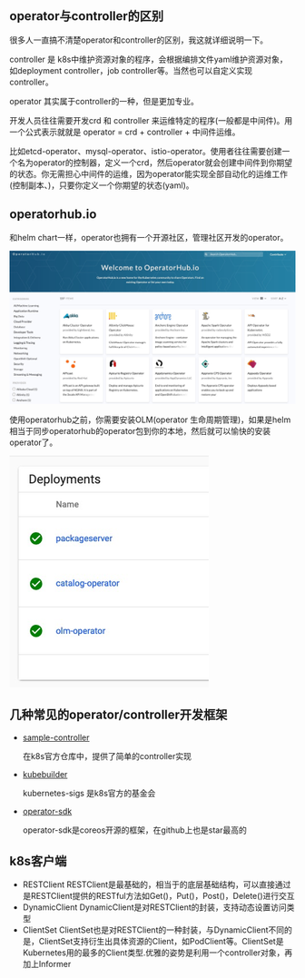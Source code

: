 



## operator与controller的区别

很多人一直搞不清楚operator和controller的区别，我这就详细说明一下。



controller 是 k8s中维护资源对象的程序，会根据编排文件yaml维护资源对象， 如deployment controller，job controller等。当然也可以自定义实现controller。



operator 其实属于controller的一种，但是更加专业。

开发人员往往需要开发crd 和 controller 来运维特定的程序(一般都是中间件)。用一个公式表示就就是 operator = crd + controller + 中间件运维。

比如etcd-operator、mysql-operator、istio-operator。使用者往往需要创建一个名为operator的控制器，定义一个crd，然后operator就会创建中间件到你期望的状态。你无需担心中间件的运维，因为operator能实现全部自动化的运维工作(控制副本、)，只要你定义一个你期望的状态(yaml)。



## operatorhub.io

和helm chart一样，operator也拥有一个开源社区，管理社区开发的operator。

![image-20200624100619497](.assets/image-20200624100619497.png)



使用operatorhub之前，你需要安装OLM(operator 生命周期管理)，如果是helm相当于同步operatorhub的operator包到你的本地，然后就可以愉快的安装operator了。

![image-20200624101244719](.assets/image-20200624101244719.png)

## 几种常见的operator/controller开发框架



- [sample-controller](https://github.com/kubernetes/sample-controller)

  在k8s官方仓库中，提供了简单的controller实现

- [kubebuilder](https://github.com/kubernetes-sigs/kubebuilder)

  kubernetes-sigs 是k8s官方的基金会

- [operator-sdk](https://github.com/operator-framework/operator-sdk)

  operator-sdk是coreos开源的框架，在github上也是star最高的



## k8s客户端

- RESTClient
RESTClient是最基础的，相当于的底层基础结构，可以直接通过 是RESTClient提供的RESTful方法如Get()，Put()，Post()，Delete()进行交互
- DynamicClient
DynamicClient是对RESTClient的封装，支持动态设置访问类型
- ClientSet
    ClientSet也是对RESTClient的一种封装，与DynamicClient不同的是，ClientSet支持衍生出具体资源的Client，如PodClient等。ClientSet是Kubernetes用的最多的Client类型.优雅的姿势是利用一个controller对象，再加上Informer





